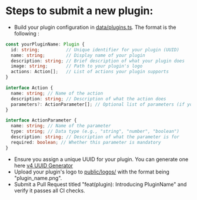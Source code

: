 # Steps to submit a new plugin:

- Build your plugin configuration in [data/plugins.ts](../data/plugins.ts).
  The format is the following :

```typescript
const yourPluginName: Plugin {
  id: string;          // Unique identifier for your plugin (UUID)
  name: string;        // Display name of your plugin
  description: string; // Brief description of what your plugin does
  image: string;       // Path to your plugin's logo
  actions: Action[];   // List of actions your plugin supports
}
```

```typescript
interface Action {
  name: string; // Name of the action
  description: string; // Description of what the action does
  parameters?: ActionParameter[]; // Optional list of parameters (if your action needs inputs)
}
```

```typescript
interface ActionParameter {
  name: string; // Name of the parameter
  type: string; // Data type (e.g., "string", "number", "boolean")
  description: string; // Description of what the parameter is for
  required: boolean; // Whether this parameter is mandatory
}
```

- Ensure you assign a unique UUID for your plugin. You can generate one here [v4 UUID Generator](https://www.uuidgenerator.net/version4)
- Upload your plugin's logo to [public/logos/](../public/logos/) with the format being "plugin_name.png".
- Submit a Pull Request titled "feat(plugin): Introducing PluginName" and verify it passes all CI checks.
